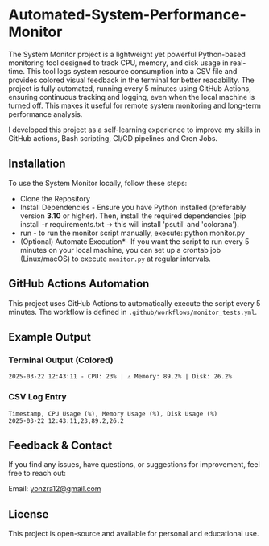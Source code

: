 # Automated-System-Performance-Monitor
The System Monitor project is a lightweight yet powerful Python-based monitoring tool designed to track CPU, memory, and disk usage in real-time. This tool logs system resource consumption into a CSV file and provides colored visual feedback in the terminal for better readability.
The project is fully automated, running every 5 minutes using GitHub Actions, ensuring continuous tracking and logging, even when the local machine is turned off. This makes it useful for remote system monitoring and long-term performance analysis.

I developed this project as a self-learning experience to improve my skills in GitHub actions, Bash scripting, CI/CD pipelines and Cron Jobs.


## Installation
To use the System Monitor locally, follow these steps:

- Clone the Repository
- Install Dependencies - Ensure you have Python installed (preferably version **3.10** or higher). Then, install the required dependencies (pip install -r requirements.txt -> this will install 'psutil' and 'colorana').
- run - to run the monitor script manually, execute: python monitor.py
- (Optional) Automate Execution*- If you want the script to run every 5 minutes on your local machine, you can set up a crontab job (Linux/macOS) to execute `monitor.py` at regular intervals.

## GitHub Actions Automation
This project uses GitHub Actions to automatically execute the script every 5 minutes. The workflow is defined in `.github/workflows/monitor_tests.yml`.

## Example Output
### Terminal Output (Colored)
```
2025-03-22 12:43:11 - CPU: 23% | ⚠️ Memory: 89.2% | Disk: 26.2%
```

### CSV Log Entry
```
Timestamp, CPU Usage (%), Memory Usage (%), Disk Usage (%)
2025-03-22 12:43:11,23,89.2,26.2
```

## Feedback & Contact

If you find any issues, have questions, or suggestions for improvement, feel free to reach out:

Email: yonzra12@gmail.com


## License
This project is open-source and available for personal and educational use.



 



